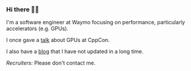### Hi there 👋🏻

I'm a software engineer at Waymo focusing on performance, particularly accelerators (e.g. GPUs).

I once gave a [talk](https://www.youtube.com/watch?v=KHa-OSrZPGo) about GPUs at CppCon.

I also have a [blog](http://jlebar.com) that I have not updated in a long time.

*Recruiters:* Please don't contact me.
